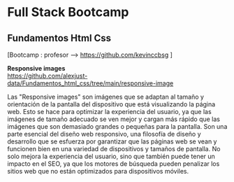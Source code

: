 # Full Stack Bootcamp
## Fundamentos Html Css
 [Bootcamp : profesor --> https://github.com/kevinccbsg ]


**Responsive images**   
https://github.com/alexjust-data/Fundamentos_html_css/tree/main/responsive-image

Las "Responsive images" son imágenes que se adaptan al tamaño y orientación de la pantalla del dispositivo que está visualizando la página web. Esto se hace para optimizar la experiencia del usuario, ya que las imágenes de tamaño adecuado se ven mejor y cargan más rápido que las imágenes que son demasiado grandes o pequeñas para la pantalla. Son una parte esencial del diseño web responsivo, una filosofía de diseño y desarrollo que se esfuerza por garantizar que las páginas web se vean y funcionen bien en una variedad de dispositivos y tamaños de pantalla. No solo mejora la experiencia del usuario, sino que también puede tener un impacto en el SEO, ya que los motores de búsqueda pueden penalizar los sitios web que no están optimizados para dispositivos móviles.
